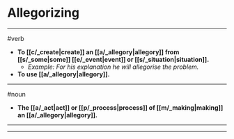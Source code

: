 # Allegorizing
---
#verb
- **To [[c/_create|create]] an [[a/_allegory|allegory]] from [[s/_some|some]] [[e/_event|event]] or [[s/_situation|situation]].**
	- _Example: For his explanation he will allegorise the problem._
- **To use [[a/_allegory|allegory]].**
---
#noun
- **The [[a/_act|act]] or [[p/_process|process]] of [[m/_making|making]] an [[a/_allegory|allegory]].**
---
---

